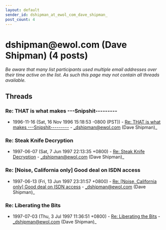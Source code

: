 ```yaml
---
layout: default
sender_id: dshipman_at_ewol_com_dave_shipman_
post_count: 4
---
```


# dshipman<span>@</span>ewol.com (Dave Shipman) (4 posts)

_Be aware that many list participants used multiple email addresses over their time active on the list. As such this page may not contain all threads available._

## Threads

### Re: THAT is what makes ---Snipshit---------
+ 1996-11-16 (Sat, 16 Nov 1996 15:18:53 -0800 (PST)) - [Re: THAT is what makes ---Snipshit---------](/archive/1996/11/484cec3952819ad0b335f96abf1066b75253faa11dff28f63600c3091ff39101) - _dshipman@ewol.com (Dave Shipman)_

### Re: Steak Knife Decryption
+ 1997-06-07 (Sat, 7 Jun 1997 22:13:35 +0800) - [Re: Steak Knife Decryption](/archive/1997/06/d0d1b18866aa1825e1d8ae58d8a42af8915c097d96237bd1572b6fe019df13d5) - _dshipman@ewol.com (Dave Shipman)_

### Re: [Noise, California only] Good deal on ISDN access
+ 1997-06-13 (Fri, 13 Jun 1997 23:31:57 +0800) - [Re: [Noise, California only] Good deal on ISDN access](/archive/1997/06/62f1f87454c7b4a7e8f29c2133598efca3fd0ff4dd761d6ad72325e1d847fe07) - _dshipman@ewol.com (Dave Shipman)_

### Re: Liberating the Bits
+ 1997-07-03 (Thu, 3 Jul 1997 11:36:51 +0800) - [Re: Liberating the Bits](/archive/1997/07/0f85d5e8b3ff6371e93c1c5f74294b9c1128a3386aede67bf2eb03cbd7f57441) - _dshipman@ewol.com (Dave Shipman)_

